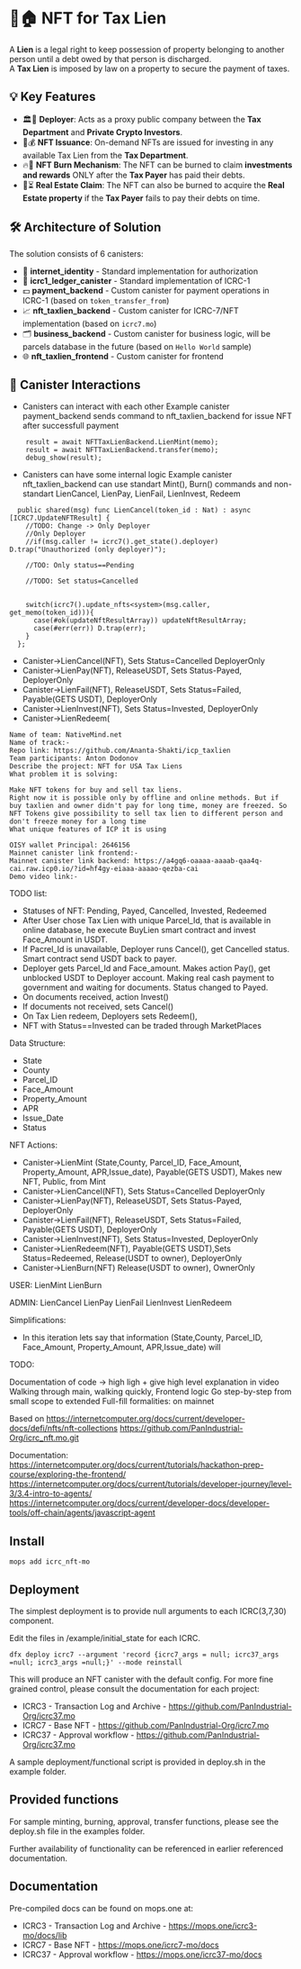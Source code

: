 # 📜🏠 NFT for Tax Lien

A **Lien** is a legal right to keep possession of property belonging to another person until a debt owed by that person is discharged.  
A **Tax Lien** is imposed by law on a property to secure the payment of taxes.

## 💡 Key Features 

- 🏛️🔗 **Deployer**: Acts as a proxy public company between the **Tax Department** and **Private Crypto Investors**. 
- 💎💰 **NFT Issuance**: On-demand NFTs are issued for investing in any available Tax Lien from the **Tax Department**.
- 🔥💸 **NFT Burn Mechanism**: The NFT can be burned to claim **investments and rewards** ONLY after the **Tax Payer** has paid their debts. 
- 🏡⏳ **Real Estate Claim**: The NFT can also be burned to acquire the **Real Estate property** if the **Tax Payer** fails to pay their debts on time.

## 🛠️ Architecture of Solution 

The solution consists of 6 canisters:
- 🔑 **internet_identity** - Standard implementation for authorization
- 📒 **icrc1_ledger_canister** - Standard implementation of ICRC-1 
- 💵 **payment_backend** - Custom canister for payment operations in ICRC-1 (based on `token_transfer_from`)
- 📈 **nft_taxlien_backend** - Custom canister for ICRC-7/NFT implementation (based on `icrc7.mo`)
- 🗂️ **business_backend** - Custom canister for business logic, will be parcels database in the future (based on `Hello World` sample)
- 🌐 **nft_taxlien_frontend** - Custom canister for frontend

## 🔄 Canister Interactions
- Canisters can interact with each other
Example canister payment_backend sends command to nft_taxlien_backend for issue NFT after successfull payment
```
    result = await NFTTaxLienBackend.LienMint(memo);
    result = await NFTTaxLienBackend.transfer(memo);
    debug_show(result);
```

- Canisters can have some internal logic
Example canister nft_taxlien_backend can use standart Mint(), Burn() commands and non-standart LienCancel, LienPay, LienFail, LienInvest, Redeem
```
  public shared(msg) func LienCancel(token_id : Nat) : async [ICRC7.UpdateNFTResult] {
    //TODO: Change -> Only Deployer
    //Only Deployer
    //if(msg.caller != icrc7().get_state().deployer) D.trap("Unauthorized (only deployer)");

    //TOO: Only status==Pending 

    //TODO: Set status=Cancelled


    switch(icrc7().update_nfts<system>(msg.caller, get_memo(token_id))){
      case(#ok(updateNftResultArray)) updateNftResultArray;
      case(#err(err)) D.trap(err);
    }    
  };
```

* Canister->LienCancel(NFT), Sets Status=Cancelled DeployerOnly
* Canister->LienPay(NFT), ReleaseUSDT, Sets Status-Payed, DeployerOnly
* Canister->LienFail(NFT), ReleaseUSDT, Sets Status=Failed, Payable(GETS USDT), DeployerOnly
* Canister->LienInvest(NFT), Sets Status=Invested, DeployerOnly
* Canister->LienRedeem(

 
```
Name of team: NativeMind.net
Name of track:-
Repo link: https://github.com/Ananta-Shakti/icp_taxlien
Team participants: Anton Dodonov
Describe the project: NFT for USA Tax Liens
What problem it is solving:

Make NFT tokens for buy and sell tax liens.
Right now it is possible only by offline and online methods. But if buy taxlien and owner didn't pay for long time, money are freezed. So NFT Tokens give possibility to sell tax lien to different person and don't freeze money for a long time
What unique features of ICP it is using

OISY wallet Principal: 2646156
Mainnet canister link frontend:-
Mainnet canister link backend: https://a4gq6-oaaaa-aaaab-qaa4q-cai.raw.icp0.io/?id=hf4gy-eiaaa-aaaao-qezba-cai
Demo video link:-
```


TODO list:
* Statuses of NFT: Pending, Payed, Cancelled, Invested, Redeemed
* After User chose Tax Lien with unique Parcel_Id, that is available in online database, he execute BuyLien smart contract and invest Face_Amount in USDT.
* If Pacrel_Id is unavailable, Deployer runs Cancel(), get Cancelled status. Smart contract send USDT back to payer.
* Deployer gets Parcel_Id and Face_amount. Makes action Pay(), get unblocked USDT to Deployer account.  Making real cash payment to government and waiting for documents. Status changed to Payed.
* On documents received, action Invest()
* If documents not received, sets Cancel()
* On Tax Lien redeem, Deployers sets Redeem(), 
* NFT with Status==Invested can be traded through MarketPlaces

Data Structure:
* State
* County
* Parcel_ID
* Face_Amount
* Property_Amount
* APR
* Issue_Date
* Status

NFT Actions:
* Canister->LienMint (State,County, Parcel_ID, Face_Amount, Property_Amount, APR,Issue_date), Payable(GETS USDT), Makes new NFT, Public, from Mint
* Canister->LienCancel(NFT), Sets Status=Cancelled DeployerOnly
* Canister->LienPay(NFT), ReleaseUSDT, Sets Status-Payed, DeployerOnly
* Canister->LienFail(NFT), ReleaseUSDT, Sets Status=Failed, Payable(GETS USDT), DeployerOnly
* Canister->LienInvest(NFT), Sets Status=Invested, DeployerOnly
* Canister->LienRedeem(NFT), Payable(GETS USDT),Sets Status=Redeemed, Release(USDT to owner), DeployerOnly
* Canister->LienBurn(NFT) Release(USDT to owner), OwnerOnly

USER:
LienMint
LienBurn

ADMIN:
LienCancel
LienPay
LienFail
LienInvest
LienRedeem


Simplifications:
* In this iteration lets say that information (State,County, Parcel_ID, Face_Amount, Property_Amount, APR,Issue_date) will



TODO:

Documentation of code -> high ligh + give high level explanation in video
Walking through main, walking quickly, Frontend logic
Go step-by-step from small scope to extended
Full-fill formalities: on mainnet
 

Based on https://internetcomputer.org/docs/current/developer-docs/defi/nfts/nft-collections https://github.com/PanIndustrial-Org/icrc_nft.mo.git

Documentation:
https://internetcomputer.org/docs/current/tutorials/hackathon-prep-course/exploring-the-frontend/
https://internetcomputer.org/docs/current/tutorials/developer-journey/level-3/3.4-intro-to-agents/
https://internetcomputer.org/docs/current/developer-docs/developer-tools/off-chain/agents/javascript-agent

## Install
```
mops add icrc_nft-mo
```

## Deployment

The simplest deployment is to provide null arguments to each ICRC(3,7,30) component.

Edit the files in /example/initial_state for each ICRC.

```
dfx deploy icrc7 --argument 'record {icrc7_args = null; icrc37_args =null; icrc3_args =null;}' --mode reinstall
```

This will produce an NFT canister with the default config.  For more fine grained control, please consult the documentation for each project:

- ICRC3 - Transaction Log and Archive - https://github.com/PanIndustrial-Org/icrc37.mo
- ICRC7 - Base NFT - https://github.com/PanIndustrial-Org/icrc7.mo
- ICRC37 - Approval workflow - https://github.com/PanIndustrial-Org/icrc37.mo

A sample deployment/functional script is provided in deploy.sh in the example folder.

## Provided functions

For sample minting, burning, approval, transfer functions, please see the deploy.sh file in the examples folder.

Further availability of functionality can be referenced in earlier referenced documentation.

## Documentation

Pre-compiled docs can be found on mops.one at:

- ICRC3 - Transaction Log and Archive - https://mops.one/icrc3-mo/docs/lib
- ICRC7 - Base NFT - https://mops.one/icrc7-mo/docs
- ICRC37 - Approval workflow - https://mops.one/icrc37-mo/docs
